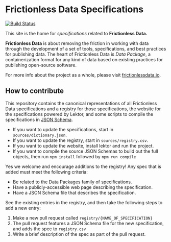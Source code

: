 # Frictionless Data Specifications

[![Build Status](http://travis-ci.org/frictionlessdata/specs.svg?branch=master)](http://travis-ci.org/frictionlessdata/specs)

This site is the home for *specifications* related to **Frictionless Data.**

**Frictionless Data** is about removing the friction in working with data through the development of a set of tools, specifications, and best practices for publishing data. The heart of Frictionless Data is *Data Package*, a containerization format for any kind of data based on existing practices for publishing open-source software.

For more info about the project as a whole, please visit [frictionlessdata.io](http://frictionlessdata.io).

## How to contribute

This repository contains the canonical representations of all Frictionless Data specifications and a registry for those specifications, the website for the specifications powered by Lektor, and some scripts to compile the specifications in [JSON Schema](http://json-schema.org/).

- If you want to update the specifications, start in `sources/dictionary.json`.
- If you want to update the registry, start in `sources/registry.csv`.
- If you want to update the website, install lektor and run the project.
- If you want to compile the source JSON Schemas to build out the full objects, then run `npm install` followed by `npm run compile`

Yes we welcome and encourage additions to the registry! Any spec that is added must meet the following criteria:

* Be related to the Data Packages family of specifications.
* Have a publicly-accessible web page describing the specification.
* Have a JSON Schema file that describes the specification.

See the existing entries in the registry, and then take the following steps to add a new entry:

1. Make a new pull request called `registry/{NAME_OF_SPECIFICATION}`
2. The pull request features a JSON Schema file for the new specification, and adds the spec to `registry.csv`
3. Write a brief description of the spec as part of the pull request.
